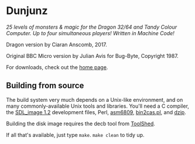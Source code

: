 # Dunjunz

*25 levels of monsters & magic for the Dragon 32/64 and Tandy Colour Computer.
Up to four simultaneous players! Written in Machine Code!*

Dragon version by Ciaran Anscomb, 2017.

Original BBC Micro version by Julian Avis for Bug-Byte, Copyright 1987.

For downloads, check out the [home page](http://www.6809.org.uk/dunjunz/).

## Building from source

The build system very much depends on a Unix-like environment, and on many
commonly-available Unix tools and libraries.  You'll need a C compiler, the
[SDL\_image 1.2] development files, Perl, [asm6809], [bin2cas.pl], and [dzip].

Building the disk image requires the decb tool from [ToolShed].

[SDL\_image 1.2]: https://www.libsdl.org/projects/SDL_image/release-1.2.html
[asm6809]: http://www.6809.org.uk/asm6809/
[bin2cas.pl]: http://www.6809.org.uk/dragon/#castools
[dzip]: http://www.6809.org.uk/dragon/#dzip
[ToolShed]: http://toolshed.sourceforge.net/

If all that's available, just type `make`.  `make clean` to tidy up.

